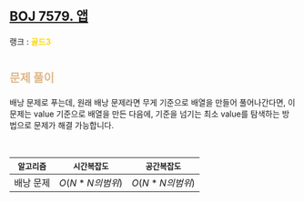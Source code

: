 # <span style="font-size:17pt; font-weight:bold">[BOJ 7579. 앱](https://www.acmicpc.net/problem/7579)</span>
랭크 : <span style="color:gold">__골드3__</span>
<br>

# <span style="font-size:15pt;color:BurlyWood">문제 풀이</span>

배낭 문제로 푸는데, 원래 배낭 문제라면 무게 기준으로 배열을 만들어 풀어나간다면, 이 문제는 value 기준으로 배열을 만든 다음에, 기준을 넘기는 최소 value를 탐색하는 방법으로 문제가 해결 가능합니다.

<br>

|`알고리즘`|`시간복잡도`|`공간복잡도`|
|:---:|:---:|:---:|
| 배낭 문제 | $O(N * N의 범위)$| $O(N * N의 범위)$ |

<br><br>
